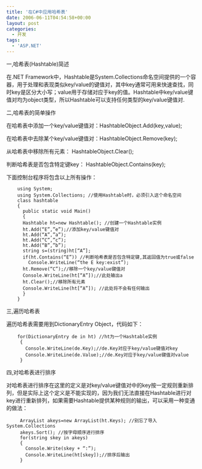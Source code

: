 ```yaml
---
title: '在C#中应用哈希表'
date: 2006-06-11T04:54:58+00:00
layout: post
categories:
  - 开发
tags:
  - 'ASP.NET'
---
```


一,哈希表(Hashtable)简述

在.NET Framework中，Hashtable是System.Collections命名空间提供的一个容器，用于处理和表现类似key/value的键值对，其中key通常可用来快速查找，同时key是区分大小写；value用于存储对应于key的值。Hashtable中key/value键值对均为object类型，所以Hashtable可以支持任何类型的key/value键值对.

二,哈希表的简单操作

在哈希表中添加一个key/value键值对：HashtableObject.Add(key,value);

在哈希表中去除某个key/value键值对：HashtableObject.Remove(key);

从哈希表中移除所有元素： HashtableObject.Clear();

判断哈希表是否包含特定键key： HashtableObject.Contains(key);

下面控制台程序将包含以上所有操作：
```
    using System;
    using System.Collections; //使用Hashtable时，必须引入这个命名空间
    class hashtable
    {
      public static void Main()
      {
      Hashtable ht=new Hashtable(); //创建一个Hashtable实例
      ht.Add(“E”,”e”);//添加key/value键值对
      ht.Add(“A”,”a”);
      ht.Add(“C”,”c”);
      ht.Add(“B”,”b”);
      string s=(string)ht[“A”];
      if(ht.Contains(“E”)) //判断哈希表是否包含特定键,其返回值为true或false
        Console.WriteLine(“the E key:exist”);
      ht.Remove(“C”);//移除一个key/value键值对
      Console.WriteLine(ht[“A”]);//此处输出a
      ht.Clear();//移除所有元素
      Console.WriteLine(ht[“A”]); //此处将不会有任何输出
      }
    } 
```

三,遍历哈希表

遍历哈希表需要用到DictionaryEntry Object，代码如下：
```
    for(DictionaryEntry de in ht) //ht为一个Hashtable实例
     {
       Console.WriteLine(de.Key);//de.Key对应于key/value键值对key
       Console.WriteLine(de.Value);//de.Key对应于key/value键值对value
     } 
```

四,对哈希表进行排序

对哈希表进行排序在这里的定义是对key/value键值对中的key按一定规则重新排列，但是实际上这个定义是不能实现的，因为我们无法直接在Hashtable进行对key进行重新排列，如果需要Hashtable提供某种规则的输出，可以采用一种变通的做法：
```
     ArrayList akeys=new ArrayList(ht.Keys); //别忘了导入System.Collections
     akeys.Sort(); //按字母顺序进行排序
     for(string skey in akeys)
     {
       Console.Write(skey + “:”);
       Console.WriteLine(ht[skey]);//排序后输出
     }
```